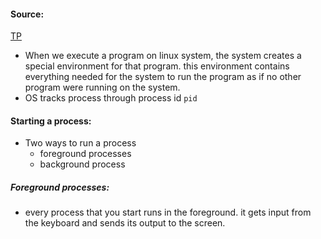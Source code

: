 #### Source:
[TP](https://www.tutorialspoint.com/unix/unix-processes.htm)

* When we execute a program on linux system, the system creates a special environment for that program. this environment contains everything needed for the system to run the program as if no other program were running on the system.
* OS tracks process through process id `pid`

#### Starting a process:

* Two ways to run a process
	* foreground processes
	* background process

##### Foreground processes:

* every process that you start runs in the foreground. it gets input from the keyboard and sends its output to the screen.